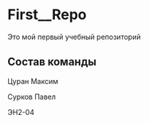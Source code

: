 # First__Repo
Это мой первый учебный репозиторий

## Состав команды
Цуран Максим

Сурков Павел

ЭН2-04
